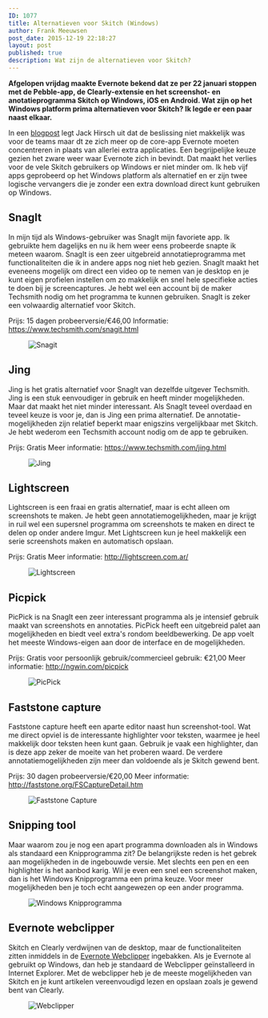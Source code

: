 ```yaml
---
ID: 1077
title: Alternatieven voor Skitch (Windows)
author: Frank Meeuwsen
post_date: 2015-12-19 22:18:27
layout: post
published: true
description: Wat zijn de alternatieven voor Skitch?
---
```

<strong>Afgelopen vrijdag maakte Evernote bekend dat ze per 22 januari stoppen met de Pebble-app, de Clearly-extensie en het screenshot- en anotatieprogramma Skitch op Windows, iOS en Android. Wat zijn op het Windows platform prima alternatieven voor Skitch? Ik legde er een paar naast elkaar.</strong>

<!--more-->

In een <a href="https://blog.evernote.com/blog/2015/12/17/evernote-to-end-support-for-clearly-evernote-for-pebble-and-versions-of-skitch/">blogpost</a> legt Jack Hirsch uit dat de beslissing niet makkelijk was voor de teams maar dt ze zich meer op de core-app Evernote moeten concentreren in plaats van allerlei extra applicaties. Een begrijpelijke keuze gezien het zware weer waar Evernote zich in bevindt. Dat maakt het verlies voor de vele Skitch gebruikers op Windows er niet minder om. Ik heb vijf apps geprobeerd op het Windows platform als alternatief en er zijn twee logische vervangers die je zonder een extra download direct kunt gebruiken op Windows.
<h2 id="snagit">SnagIt</h2>
In mijn tijd als Windows-gebruiker was SnagIt mijn favoriete app. Ik gebruikte hem dagelijks en nu ik hem weer eens probeerde snapte ik meteen waarom. SnagIt is een zeer uitgebreid annotatieprogramma met functionaliteiten die ik in andere apps nog niet heb gezien. SnagIt maakt het eveneens mogelijk om direct een video op te nemen van je desktop en je kunt eigen profielen instellen om zo makkelijk en snel hele specifieke acties te doen bij je screencaptures. Je hebt wel een account bij de maker Techsmith nodig om het programma te kunnen gebruiken.
SnagIt is zeker een volwaardig alternatief voor Skitch.

Prijs: 15 dagen probeerversie/€46,00
Informatie: <a href="https://www.techsmith.com/snagit.html">https://www.techsmith.com/snagit.html</a>

<figure><img class="aligncenter" src="http://cdn.allesonthouden.nl/images/81B8ECF0-FCD4-48DF-BDD4-EFC40ED9BD82.png" alt="Snagit"  /></figure>
<h2 id="jing">Jing</h2>
Jing is het gratis alternatief voor SnagIt van dezelfde uitgever Techsmith. Jing is een stuk eenvoudiger in gebruik en heeft minder mogelijkheden. Maar dat maakt het niet minder interessant. Als SnagIt teveel overdaad en teveel keuze is voor je, dan is Jing een prima alternatief. De annotatie-mogelijkheden zijn relatief beperkt maar enigszins vergelijkbaar met Skitch. Je hebt wederom een Techsmith account nodig om de app te gebruiken.

Prijs: Gratis
Meer informatie: <a href="https://www.techsmith.com/jing.html">https://www.techsmith.com/jing.html</a>

<figure><img class="aligncenter" src="http://cdn.allesonthouden.nl/images/jing.png" alt="Jing"  /></figure>
<h2 id="lightscreen">Lightscreen</h2>
Lightscreen is een fraai en gratis alternatief, maar is echt alleen om screenshots te maken. Je hebt geen annotatiemogelijkheden, maar je krijgt in ruil wel een supersnel programma om screenshots te maken en direct te delen op onder andere Imgur. Met Lightscreen kun je heel makkelijk een serie screenshots maken en automatisch opslaan.

Prijs: Gratis
Meer informatie: <a href="http://lightscreen.com.ar/">http://lightscreen.com.ar/</a>

<figure><img class="aligncenter" src="http://cdn.allesonthouden.nl/images/CC36E0DE-7F8F-4D44-935A-A35BA8BB88DB.png" alt="Lightscreen" /></figure>
<h2 id="picpick">Picpick</h2>
PicPick is na SnagIt een zeer interessant programma als je intensief gebruik maakt van screenshots en annotaties. PicPick heeft een uitgebreid palet aan mogelijkheden en biedt veel extra's rondom beeldbewerking. De app voelt het meeste Windows-eigen aan door de interface en de mogelijkheden.

Prijs: Gratis voor persoonlijk gebruik/commercieel gebruik: €21,00
Meer informatie: <a href="http://ngwin.com/picpick">http://ngwin.com/picpick</a>

<figure><img class="aligncenter" src="http://cdn.allesonthouden.nl/images/458EB54C-D4EF-4222-A20F-B40B0101F044.png" alt="PicPick" /></figure>
<h2 id="faststonecapture">Faststone capture</h2>
Faststone capture heeft een aparte editor naast hun screenshot-tool. Wat me direct opviel is de interessante highlighter voor teksten, waarmee je heel makkelijk door teksten heen kunt gaan. Gebruik je vaak een highlighter, dan is deze app zeker de moeite van het proberen waard. De verdere annotatiemogelijkheden zijn meer dan voldoende als je Skitch gewend bent.

Prijs: 30 dagen probeerversie/€20,00
Meer informatie: <a href="http://faststone.org/FSCaptureDetail.htm">http://faststone.org/FSCaptureDetail.htm</a>

<figure><img class="aligncenter" src="http://cdn.allesonthouden.nl/images/407D9616-0A62-4CB9-BEF6-FC12658DA9F3.png" alt="Faststone Capture" /></figure>
<h2 id="snippingtool">Snipping tool</h2>
Maar waarom zou je nog een apart programma downloaden als in Windows als standaard een Knipprogramma zit? De belangrijkste reden is het gebrek aan mogelijkheden in de ingebouwde versie. Met slechts een pen en een highlighter is het aanbod karig. Wil je even een snel een screenshot maken, dan is het Windows Knipprogramma een prima keuze. Voor meer mogelijkheden ben je toch echt aangewezen op een ander programma.

<figure><img class="aligncenter" src="http://cdn.allesonthouden.nl/images/194B9E57-AF06-4E4D-A674-51A922D1BCC4.png" alt="Windows Knipprogramma" /></figure>
<h2 id="evernotewebclipper">Evernote webclipper</h2>
Skitch en Clearly verdwijnen van de desktop, maar de functionaliteiten zitten inmiddels in de <a href="https://allesonthouden.nl/evernotecollection-webclipper/">Evernote Webclipper</a> ingebakken. Als je Evernote al gebruikt op Windows, dan heb je standaard de Webclipper geïnstalleerd in Internet Explorer. Met de webclipper heb je de meeste mogelijkheden van Skitch en je kunt artikelen vereenvoudigd lezen en opslaan zoals je gewend bent van Clearly.

<figure><img class="aligncenter" src="http://cdn.allesonthouden.nl/images/B42BAC05-4D25-4AFD-B8AA-6D1ED74AE672.png" alt="Webclipper" /></figure>
